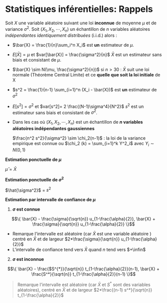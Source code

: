 # Statistiques inférentielles: Rappels

Soit $X$ une variable aléatoire suivant une loi **inconnue** de moyenne $\mu$ et de variance $\sigma^2$.
Soit $(X_1, X_2, \cdots, X_n)$ un échantillon de $n$ variables aléatoires *indépendantes identiquement distribuées* (i.i.d.) alors :

+ $\bar{X} = \frac{1}{n}\sum_i^n X_i$ est **un** estimateur de $\mu$.  

+ $E[\bar{X}] = \mu$ et $var[\bar{X}] = \frac{\sigma^2}{n}$     $\bar{X}$ est un estimateur sans biais et consistant de $\mu$.

+ $\bar{X} \sim N(\mu, \frac{\sigma^2}{n})$  si $n>30$ : $\bar{X}$ suit une loi normale (Théorème Central Limite) et ce **quelle que soit la loi initiale** de X 

+ $s^2 = \frac{1}{n-1} \sum_{i=1}^n (X_i - \bar{X})$  est **un** estimateur de $\sigma^2$

+ $E[s^2] = \sigma^2$ et $var[s^2]= 2 \frac{(N-1)\sigma^4}{N^2}$ $s^2$ est un estimateur sans biais et consistant de $\sigma^2$. 

+ Dans les cas où $(X_1, X_2, \cdots, X_n)$ est un échantillon de **$n$ variables aléatoires indépendantes gaussiennes** 

  $\frac{n^2 s^2}{\sigma^2} \sim \chi_2(n-1)$ : la loi de la variance empirique est connue ou $\chi_2 (k) = \sum_{i=1}^k Y^2_i$ avec $Y_i \sim N(0,1)$

**Estimation ponctuelle de $\mu$**

$\hat{\mu} = \bar{X}$

**Estimation ponctuelle de $\sigma^2$** 

$\hat{\sigma^2}$ = $s^2$

**Estimation par intervalle de confiance de $\mu$**

1. **$\sigma$ est connue** 

$$\{ \bar{X} - \frac{\sigma}{\sqrt{n}} u_{1-\frac{\alpha}{2}}, \bar{X} + \frac{\sigma}{\sqrt{n}} u_{1-\frac{\alpha}{2}} \}$$

+ Remarque l'intervalle est aléatoire (car $\bar{X}$ est une variable aléatoire ) centré en  $\bar{X}$  et de largeur $2*\frac{\sigma}{\sqrt{n}} u_{1-\frac{\alpha}{2}}$ 
+ L'intervalle de confiance tend vers $\bar{X}$ quand $n$ tend vers $+\infin$

2. **$\sigma$ est inconnue**

$$\{ \bar{X} - \frac{$S^{*}}{\sqrt{n}} t_{1-\frac{\alpha}{2}}(n-1), \bar{X} + \frac{S^*}{\sqrt{n}} t_{1-\frac{\alpha}{2}}(n-1) \}$$

> Remarque l'intervalle est aléatoire (car $\bar{X}$ et $S^{*}$ sont des variables aléatoires),  centré en  $\bar{X}$  et de largeur $2*\frac{(n-1) s^*}{\sqrt{n}} t_{1-\frac{\alpha}{2}}$ 





###### 
